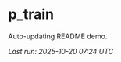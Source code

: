 # p_train

Auto-updating README demo.

<!--START_SECTION:status-->
_Last run: 2025-10-20 07:24 UTC_
<!--END_SECTION:status-->

















































































































































































































































































































































































































































































































































































































































































































































































































































































































































































































































































































































































































































































































































